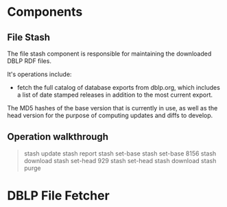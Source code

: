 # Components
## File Stash

The file stash component is responsible for maintaining the downloaded DBLP RDF files.

It's operations include:
- fetch the full catalog of database exports from dblp.org, which includes a list of date stamped releases in addition to the most current export.

The MD5 hashes of the base version that is currently in use, as well as the head version for the purpose of computing updates and diffs to develop.

## Operation walkthrough
> stash update
> stash report
> stash set-base
> stash set-base 8156
> stash download
> stash set-head 929
> stash set-head
> stash download
> stash purge

# DBLP File Fetcher
